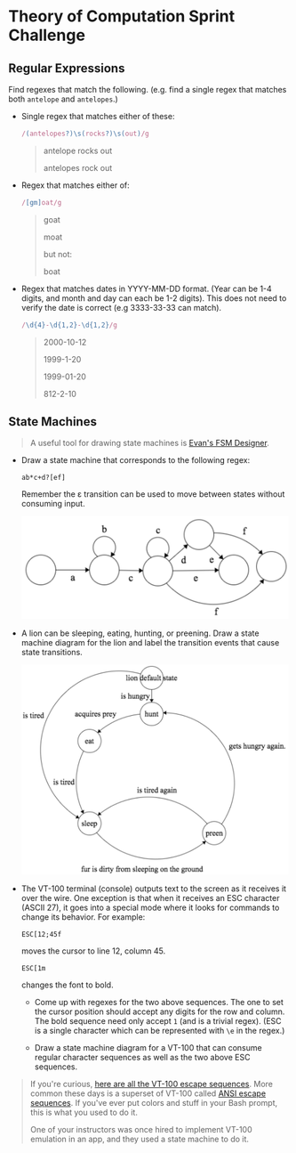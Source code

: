 # Theory of Computation Sprint Challenge

## Regular Expressions

Find regexes that match the following. (e.g. find a single regex that matches
both `antelope` and `antelopes`.)

* Single regex that matches either of these:

	```javascript
	/(antelopes?)\s(rocks?)\s(out)/g
	```
  > antelope rocks out
  > 
  > antelopes rock out
  

* Regex that matches either of:

	```javascript
	/[gm]oat/g
	```
		
  > goat
  > 
  > moat
  >
  > but not:
  >
  > boat

* Regex that matches dates in YYYY-MM-DD format. (Year can be 1-4 digits, and
  month and day can each be 1-2 digits). This does not need to verify the date
  is correct (e.g 3333-33-33 can match).

	```javascript
	/\d{4}-\d{1,2}-\d{1,2}/g
	```
	
  >2000-10-12
  > 
  >1999-1-20
  > 
  >1999-01-20
  > 
  >812-2-10

## State Machines

> A useful tool for drawing state machines is [Evan's FSM
> Designer](http://madebyevan.com/fsm/).

* Draw a state machine that corresponds to the following regex:

      ab*c+d?[ef]

  Remember the ε transition can be used to move between states without
  consuming input. 

	![ab*c+d?[ef] state machine](https://github.com/Arkoma/Sprint-Challenge--Theory-Algorithms/blob/master/theory/regex-state-machine.png)

* A lion can be sleeping, eating, hunting, or preening. Draw a state
  machine diagram for the lion and label the transition events that
  cause state transitions.

	![lion state machine](https://github.com/Arkoma/Sprint-Challenge--Theory-Algorithms/blob/master/theory/lion-state-machine.png)

* The VT-100 terminal (console) outputs text to the screen as it
  receives it over the wire. One exception is that when it receives an
  ESC character (ASCII 27), it goes into a special mode where it looks
  for commands to change its behavior. For example:

      ESC[12;45f

  moves the cursor to line 12, column 45.

      ESC[1m

  changes the font to bold.

  * Come up with regexes for the two above sequences. The one to set the
    cursor position should accept any digits for the row and column. The
    bold sequence need only accept `1` (and is a trivial regex). (ESC is
    a single character which can be represented with `\e` in the regex.)

  * Draw a state machine diagram for a VT-100 that can consume regular
    character sequences as well as the two above ESC sequences.

> If you're curious, [here are all the VT-100 escape
> sequences](http://ascii-table.com/ansi-escape-sequences-vt-100.php).
> More common these days is a superset of VT-100 called [ANSI escape
> sequences](http://ascii-table.com/ansi-escape-sequences.php). If
> you've ever put colors and stuff in your Bash prompt, this is what you
> used to do it.
>
> One of your instructors was once hired to implement VT-100 emulation
> in an app, and they used a state machine to do it.
